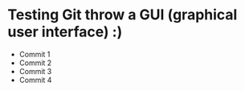 # Testing Git throw a GUI (graphical user interface) :)

- Commit 1
- Commit 2
- Commit 3
- Commit 4
